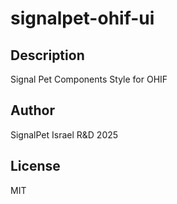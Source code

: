 # signalpet-ohif-ui 
## Description 
Signal Pet Components Style for OHIF 
## Author 
SignalPet Israel R&amp;D 2025 
## License 
MIT